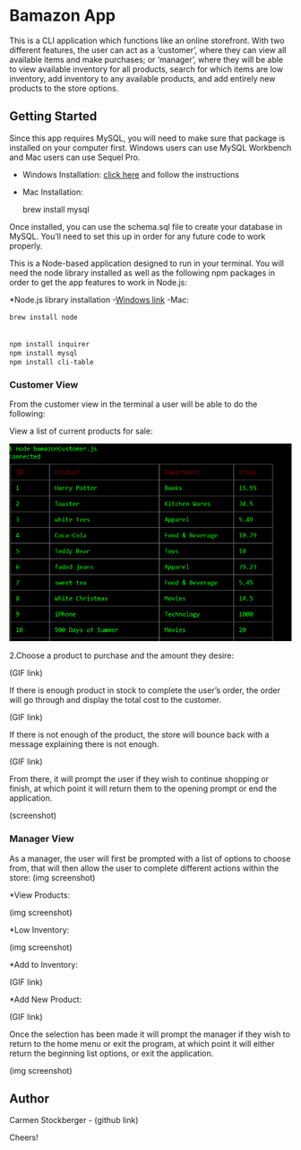 # Bamazon App
This is a CLI application which functions like an online storefront. With two different features, the user can act as a ‘customer’, where they can view all available items and make purchases; or ‘manager’, where they will be able to view available inventory for all products, search for which items are low inventory, add inventory to any available products, and add entirely new products to the store options.

## Getting Started
Since this app requires MySQL, you will need to make sure that package is installed on your computer first. Windows users can use MySQL Workbench and Mac users can use Sequel Pro.
* Windows Installation:
[click here](https://dev.mysql.com/downloads/installer/) and follow the instructions
* Mac Installation:

    brew install mysql

Once installed, you can use the schema.sql file to create your database in MySQL. You’ll need to set this up in order for any future code to work properly.


This is a Node-based application designed to run in your terminal. You will need the node library installed as well as the following npm packages in order to get the app features to work in Node.js:

*Node.js library installation
  -[Windows link](https://nodejs.org/en/)
  -Mac:


    brew install node


    npm install inquirer
    npm install mysql
    npm install cli-table


### Customer View
From the customer view in the terminal a user will be able to do the following:

View a list of current products for sale:

![products image](/images/store_front.png)

2.Choose a product to purchase and the amount they desire:

(GIF link)

If there is enough product in stock to complete the user’s order, the order will go through and display the total cost to the customer.

(GIF link)

If there is not enough of the product, the store will bounce back with a message explaining there is not enough.

(GIF link)

From there, it will prompt the user if they wish to continue shopping or finish, at which point it will return them to the opening prompt or end the application.

(screenshot)

### Manager View
As a manager, the user will first be prompted with a list of options to choose from, that will then allow the user to complete different actions within the store:
(img screenshot)
 
*View Products:

(img screenshot)

*Low Inventory:

(img screenshot)

*Add to Inventory:

(GIF link)

*Add New Product:

(GIF link)

Once the selection has been made it will prompt the manager if they wish to return to the home menu or exit the program, at which point it will either return the beginning list options, or exit the application.

(img screenshot)

## Author
Carmen Stockberger - (github link)

Cheers!
